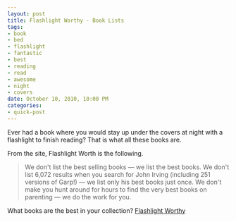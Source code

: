 ```yaml
--- 
layout: post
title: Flashlight Worthy - Book Lists
tags: 
- book
- bed
- flashlight
- fantastic
- best
- reading
- read
- awesome
- night
- covers
date: October 10, 2010, 10:00 PM
categories: 
- quick-post
---
```

Ever had a book where you would stay up under the covers at night with a flashlight to finish reading? That is what all these books are.

From the site, Flashlight Worth is the following.
>We don't list the best selling books — we list the best books.
>We don't list 6,072 results when you search for John Irving (including 251 versions of Garp!) — we list only his best books just once.
>We don't make you hunt around for hours to find the very best books on parenting — we do the work for you.

What books are the best in your collection? [Flashlight Worthy](http://www.flashlightworthybooks.com/)
